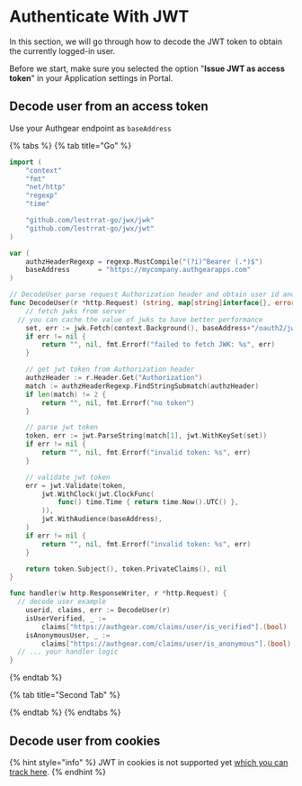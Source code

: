 # Authenticate With JWT

In this section, we will go through how to decode the JWT token to obtain the currently logged-in user.

Before we start, make sure you selected the option "**Issue JWT as access token**" in your Application settings in Portal.

## Decode user from an access token

Use your Authgear endpoint as `baseAddress`

{% tabs %}
{% tab title="Go" %}
```go
import (
	"context"
	"fmt"
	"net/http"
	"regexp"
	"time"

	"github.com/lestrrat-go/jwx/jwk"
	"github.com/lestrrat-go/jwx/jwt"
)

var (
	authzHeaderRegexp = regexp.MustCompile("(?i)^Bearer (.*)$")
	baseAddress       = "https://mycompany.authgearapps.com"
)

// DecodeUser parse request Authorization header and obtain user id and claims
func DecodeUser(r *http.Request) (string, map[string]interface{}, error) {
	// fetch jwks from server
  // you can cache the value of jwks to have better performance
	set, err := jwk.Fetch(context.Background(), baseAddress+"/oauth2/jwks")
	if err != nil {
		return "", nil, fmt.Errorf("failed to fetch JWK: %s", err)
	}

	// get jwt token from Authorization header
	authzHeader := r.Header.Get("Authorization")
	match := authzHeaderRegexp.FindStringSubmatch(authzHeader)
	if len(match) != 2 {
		return "", nil, fmt.Errorf("no token")
	}

	// parse jwt token
	token, err := jwt.ParseString(match[1], jwt.WithKeySet(set))
	if err != nil {
		return "", nil, fmt.Errorf("invalid token: %s", err)
	}

	// validate jwt token
	err = jwt.Validate(token,
		jwt.WithClock(jwt.ClockFunc(
			func() time.Time { return time.Now().UTC() },
		)),
		jwt.WithAudience(baseAddress),
	)
	if err != nil {
		return "", nil, fmt.Errorf("invalid token: %s", err)
	}

	return token.Subject(), token.PrivateClaims(), nil
}

func handler(w http.ResponseWriter, r *http.Request) {
  // decode user example
	userid, claims, err := DecodeUser(r)
	isUserVerified, _ :=
		claims["https://authgear.com/claims/user/is_verified"].(bool)
	isAnonymousUser, _ :=
		claims["https://authgear.com/claims/user/is_anonymous"].(bool)
  // ... your handler logic
}
```
{% endtab %}

{% tab title="Second Tab" %}

{% endtab %}
{% endtabs %}

## Decode user from cookies

{% hint style="info" %}
JWT in cookies is not supported yet [which you can track here](https://github.com/authgear/authgear-server/issues/1180).
{% endhint %}

